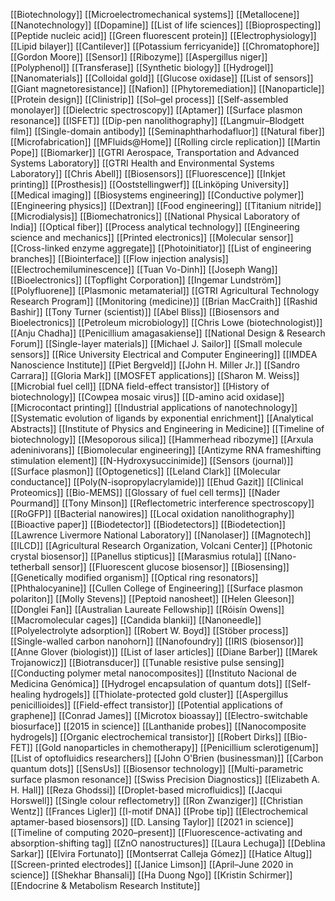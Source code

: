 [[Biotechnology]]
[[Microelectromechanical systems]]
[[Metallocene]]
[[Nanotechnology]]
[[Dopamine]]
[[List of life sciences]]
[[Bioprospecting]]
[[Peptide nucleic acid]]
[[Green fluorescent protein]]
[[Electrophysiology]]
[[Lipid bilayer]]
[[Cantilever]]
[[Potassium ferricyanide]]
[[Chromatophore]]
[[Gordon Moore]]
[[Sensor]]
[[Ribozyme]]
[[Aspergillus niger]]
[[Polyphenol]]
[[Transferase]]
[[Synthetic biology]]
[[Hydrogel]]
[[Nanomaterials]]
[[Colloidal gold]]
[[Glucose oxidase]]
[[List of sensors]]
[[Giant magnetoresistance]]
[[Nafion]]
[[Phytoremediation]]
[[Nanoparticle]]
[[Protein design]]
[[Clinistrip]]
[[Sol–gel process]]
[[Self-assembled monolayer]]
[[Dielectric spectroscopy]]
[[Aptamer]]
[[Surface plasmon resonance]]
[[ISFET]]
[[Dip-pen nanolithography]]
[[Langmuir–Blodgett film]]
[[Single-domain antibody]]
[[Seminaphtharhodafluor]]
[[Natural fiber]]
[[Microfabrication]]
[[ΜFluids@Home]]
[[Rolling circle replication]]
[[Martin Pope]]
[[Biomarker]]
[[GTRI Aerospace, Transportation and Advanced Systems Laboratory]]
[[GTRI Health and Environmental Systems Laboratory]]
[[Chris Abell]]
[[Biosensors]]
[[Fluorescence]]
[[Inkjet printing]]
[[Prosthesis]]
[[Ooststellingwerf]]
[[Linköping University]]
[[Medical imaging]]
[[Biosystems engineering]]
[[Conductive polymer]]
[[Engineering physics]]
[[Dextran]]
[[Food engineering]]
[[Titanium nitride]]
[[Microdialysis]]
[[Biomechatronics]]
[[National Physical Laboratory of India]]
[[Optical fiber]]
[[Process analytical technology]]
[[Engineering science and mechanics]]
[[Printed electronics]]
[[Molecular sensor]]
[[Cross-linked enzyme aggregate]]
[[Photoinitiator]]
[[List of engineering branches]]
[[Biointerface]]
[[Flow injection analysis]]
[[Electrochemiluminescence]]
[[Tuan Vo-Dinh]]
[[Joseph Wang]]
[[Bioelectronics]]
[[Topflight Corporation]]
[[Ingemar Lundström]]
[[Polyfluorene]]
[[Plasmonic metamaterial]]
[[GTRI Agricultural Technology Research Program]]
[[Monitoring (medicine)]]
[[Brian MacCraith]]
[[Rashid Bashir]]
[[Tony Turner (scientist)]]
[[Abel Bliss]]
[[Biosensors and Bioelectronics]]
[[Petroleum microbiology]]
[[Chris Lowe (biotechnologist)]]
[[Anju Chadha]]
[[Penicillium amagasakiense]]
[[National Design & Research Forum]]
[[Single-layer materials]]
[[Michael J. Sailor]]
[[Small molecule sensors]]
[[Rice University Electrical and Computer Engineering]]
[[IMDEA Nanoscience Institute]]
[[Piet Bergveld]]
[[John H. Miller Jr.]]
[[Sandro Carrara]]
[[Gloria Mark]]
[[MOSFET applications]]
[[Sharon M. Weiss]]
[[Microbial fuel cell]]
[[DNA field-effect transistor]]
[[History of biotechnology]]
[[Cowpea mosaic virus]]
[[D-amino acid oxidase]]
[[Microcontact printing]]
[[Industrial applications of nanotechnology]]
[[Systematic evolution of ligands by exponential enrichment]]
[[Analytical Abstracts]]
[[Institute of Physics and Engineering in Medicine]]
[[Timeline of biotechnology]]
[[Mesoporous silica]]
[[Hammerhead ribozyme]]
[[Arxula adeninivorans]]
[[Biomolecular engineering]]
[[Antizyme RNA frameshifting stimulation element]]
[[N-Hydroxysuccinimide]]
[[Sensors (journal)]]
[[Surface plasmon]]
[[Optogenetics]]
[[Leland Clark]]
[[Molecular conductance]]
[[Poly(N-isopropylacrylamide)]]
[[Ehud Gazit]]
[[Clinical Proteomics]]
[[Bio-MEMS]]
[[Glossary of fuel cell terms]]
[[Nader Pourmand]]
[[Tony Minson]]
[[Reflectometric interference spectroscopy]]
[[RoGFP]]
[[Bacterial nanowires]]
[[Local oxidation nanolithography]]
[[Bioactive paper]]
[[Biodetector]]
[[Biodetectors]]
[[Biodetection]]
[[Lawrence Livermore National Laboratory]]
[[Nanolaser]]
[[Magnotech]]
[[ILCD]]
[[Agricultural Research Organization, Volcani Center]]
[[Photonic crystal biosensor]]
[[Panellus stipticus]]
[[Marasmius rotula]]
[[Nano-tetherball sensor]]
[[Fluorescent glucose biosensor]]
[[Biosensing]]
[[Genetically modified organism]]
[[Optical ring resonators]]
[[Phthalocyanine]]
[[Cullen College of Engineering]]
[[Surface plasmon polariton]]
[[Molly Stevens]]
[[Peptoid nanosheet]]
[[Helen Gleeson]]
[[Donglei Fan]]
[[Australian Laureate Fellowship]]
[[Róisín Owens]]
[[Macromolecular cages]]
[[Candida blankii]]
[[Nanoneedle]]
[[Polyelectrolyte adsorption]]
[[Robert W. Boyd]]
[[Stöber process]]
[[Single-walled carbon nanohorn]]
[[Nanofoundry]]
[[IRIS (biosensor)]]
[[Anne Glover (biologist)]]
[[List of laser articles]]
[[Diane Barber]]
[[Marek Trojanowicz]]
[[Biotransducer]]
[[Tunable resistive pulse sensing]]
[[Conducting polymer metal nanocomposites]]
[[Instituto Nacional de Medicina Genómica]]
[[Hydrogel encapsulation of quantum dots]]
[[Self-healing hydrogels]]
[[Thiolate-protected gold cluster]]
[[Aspergillus penicillioides]]
[[Field-effect transistor]]
[[Potential applications of graphene]]
[[Conrad James]]
[[Microtox bioassay]]
[[Electro-switchable biosurface]]
[[2015 in science]]
[[Lanthanide probes]]
[[Nanocomposite hydrogels]]
[[Organic electrochemical transistor]]
[[Robert Dirks]]
[[Bio-FET]]
[[Gold nanoparticles in chemotherapy]]
[[Penicillium sclerotigenum]]
[[List of optofluidics researchers]]
[[John O'Brien (businessman)]]
[[Carbon quantum dots]]
[[SensUs]]
[[Biosensor technology]]
[[Multi-parametric surface plasmon resonance]]
[[Swiss Precision Diagnostics]]
[[Elizabeth A. H. Hall]]
[[Reza Ghodssi]]
[[Droplet-based microfluidics]]
[[Jacqui Horswell]]
[[Single colour reflectometry]]
[[Ron Zwanziger]]
[[Christian Wentz]]
[[Frances Ligler]]
[[I-motif DNA]]
[[Probe tip]]
[[Electrochemical aptamer-based biosensors]]
[[D. Lansing Taylor]]
[[2021 in science]]
[[Timeline of computing 2020–present]]
[[Fluorescence-activating and absorption-shifting tag]]
[[ZnO nanostructures]]
[[Laura Lechuga]]
[[Deblina Sarkar]]
[[Elvira Fortunato]]
[[Montserrat Calleja Gómez]]
[[Hatice Altug]]
[[Screen-printed electrodes]]
[[Janice Limson]]
[[April–June 2020 in science]]
[[Shekhar Bhansali]]
[[Ha Duong Ngo]]
[[Kristin Schirmer]]
[[Endocrine & Metabolism Research Institute]]
